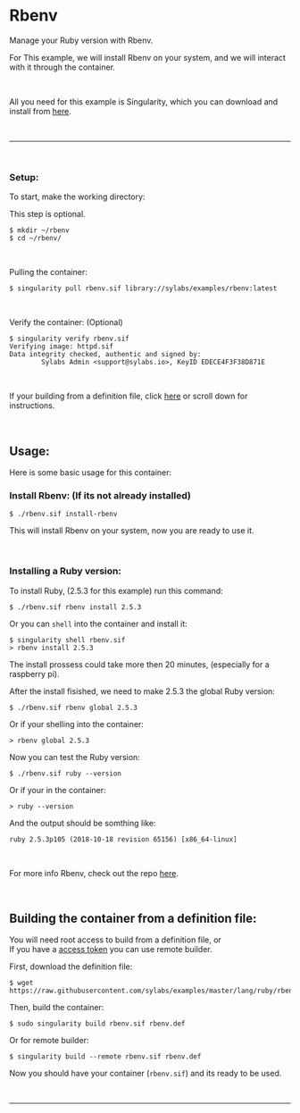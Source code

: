# Rbenv

Manage your Ruby version with Rbenv.

For This example, we will install Rbenv on your system, and we will interact with it through the container.

<br>

All you need for this example is Singularity, which you can download and install from [here](https://github.com/sylabs/singularity).

<br>

____

<br>


### Setup:

To start, make the working directory:

This step is optional.

```
$ mkdir ~/rbenv
$ cd ~/rbenv/
```

<br>


Pulling the container:

```
$ singularity pull rbenv.sif library://sylabs/examples/rbenv:latest
```

<br>

Verify the container: (Optional)

```
$ singularity verify rbenv.sif
Verifying image: httpd.sif
Data integrity checked, authentic and signed by:
        Sylabs Admin <support@sylabs.io>, KeyID EDECE4F3F38D871E
```

<br>

If your building from a definition file, click [here](#building-the-container-from-a-definition-file) or scroll down for instructions.

<br>


## Usage:

Here is some basic usage for this container:

### Install Rbenv: (If its not already installed)

```
$ ./rbenv.sif install-rbenv
```

This will install Rbenv on your system, now you are ready to use it.

<br>


### Installing a Ruby version:

To install Ruby, (2.5.3 for this example) run this command:

```
$ ./rbenv.sif rbenv install 2.5.3
```

Or you can `shell` into the container and install it:

```
$ singularity shell rbenv.sif
> rbenv install 2.5.3
```

The install prossess could take more then 20 minutes, (especially for a raspberry pi).

After the install fisished, we need to make 2.5.3 the global Ruby version:

```
$ ./rbenv.sif rbenv global 2.5.3
```

Or if your shelling into the container:

```
> rbenv global 2.5.3
```

Now you can test the Ruby version:

```
$ ./rbenv.sif ruby --version
```

Or if your in the container:

```
> ruby --version
```

And the output should be somthing like:

```
ruby 2.5.3p105 (2018-10-18 revision 65156) [x86_64-linux]
```

<br>

For more info Rbenv, check out the repo [here](https://github.com/rbenv/rbenv).

<br>

## Building the container from a definition file:

You will need root access to build from a definition file, or<br>
If you have a [access token](https://cloud.sylabs.io/auth/tokens) you can use remote builder.

First, download the definition file:

```
$ wget https://raw.githubusercontent.com/sylabs/examples/master/lang/ruby/rbenv/ruby.def
```

Then, build the container:

```
$ sudo singularity build rbenv.sif rbenv.def
```

Or for remote builder:

```
$ singularity build --remote rbenv.sif rbenv.def
```

Now you should have your container (`rbenv.sif`) and its ready to be used.

<br>

___

<br>
